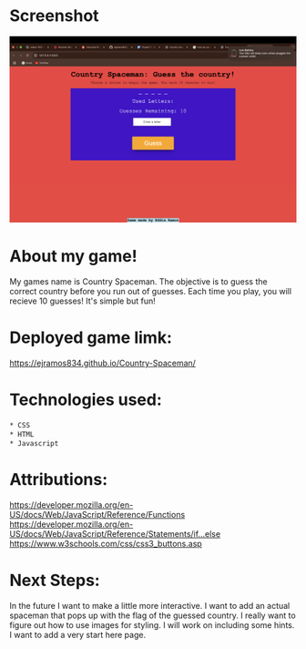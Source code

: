 # Screenshot
![CountrySpaceman](image.png)

# About my game!
My games name is Country Spaceman. The objective is to guess the correct country before you run out of guesses. Each time you play, you will recieve 10 guesses! It's simple but fun!


# Deployed game limk:
https://ejramos834.github.io/Country-Spaceman/

# Technologies used: 
    * CSS 
    * HTML 
    * Javascript

# Attributions:
https://developer.mozilla.org/en-US/docs/Web/JavaScript/Reference/Functions
https://developer.mozilla.org/en-US/docs/Web/JavaScript/Reference/Statements/if...else
https://www.w3schools.com/css/css3_buttons.asp

# Next Steps: 
In the future I want to make a little more interactive. I want to add an actual spaceman that pops up with the flag of the guessed country. I really want to figure out how to use images for styling. I will work on including some hints. I want to add a very start here page.